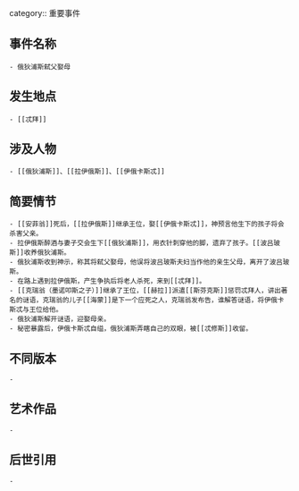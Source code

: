 category:: 重要事件
## 事件名称
	- 俄狄浦斯弑父娶母
## 发生地点
	- [[忒拜]]
## 涉及人物
	- [[俄狄浦斯]]、[[拉伊俄斯]]、[[伊俄卡斯忒]]
## 简要情节
	- [[安菲翁]]死后，[[拉伊俄斯]]继承王位，娶[[伊俄卡斯忒]]，神预言他生下的孩子将会杀害父亲。
	- 拉伊俄斯醉酒与妻子交会生下[[俄狄浦斯]]，用衣针刺穿他的脚，遗弃了孩子。[[波吕玻斯]]收养俄狄浦斯。
	- 俄狄浦斯收到神示，称其将弑父娶母，他误将波吕玻斯夫妇当作他的亲生父母，离开了波吕玻斯。
	- 在路上遇到拉伊俄斯，产生争执后将老人杀死，来到[[忒拜]]。
	- [[克瑞翁（墨诺叩斯之子）]]继承了王位，[[赫拉]]派遣[[斯芬克斯]]惩罚忒拜人，讲出著名的谜语，克瑞翁的儿子[[海蒙]]是下一个应死之人，克瑞翁发布告，谁解答谜语，将伊俄卡斯忒与王位给他。
	- 俄狄浦斯解开谜语，迎娶母亲。
	- 秘密暴露后，伊俄卡斯忒自缢，俄狄浦斯弄瞎自己的双眼，被[[忒修斯]]收留。
## 不同版本
	-
## 艺术作品
	-
## 后世引用
	-
